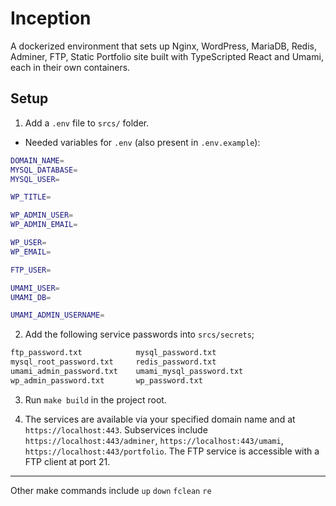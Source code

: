# Inception

A dockerized environment that sets up Nginx, WordPress, MariaDB, Redis, Adminer, FTP, Static Portfolio site built with TypeScripted React and Umami, each in their own containers.

## Setup

1. Add a `.env` file to `srcs/` folder.

- Needed variables for `.env` (also present in `.env.example`):
```sh
DOMAIN_NAME=
MYSQL_DATABASE=
MYSQL_USER=

WP_TITLE=

WP_ADMIN_USER=
WP_ADMIN_EMAIL=

WP_USER=
WP_EMAIL=

FTP_USER=

UMAMI_USER=
UMAMI_DB=

UMAMI_ADMIN_USERNAME=
```

2. Add the following service passwords into `srcs/secrets`;
```sh
ftp_password.txt			mysql_password.txt
mysql_root_password.txt		redis_password.txt
umami_admin_password.txt	umami_mysql_password.txt
wp_admin_password.txt		wp_password.txt
```

3. Run `make build` in the project root.

4. The services are available via your specified domain name and at `https://localhost:443`. Subservices include `https://localhost:443/adminer`, `https://localhost:443/umami`, `https://localhost:443/portfolio`. The FTP service is accessible with a FTP client at port 21.

---

Other make commands include `up` `down` `fclean` `re`
